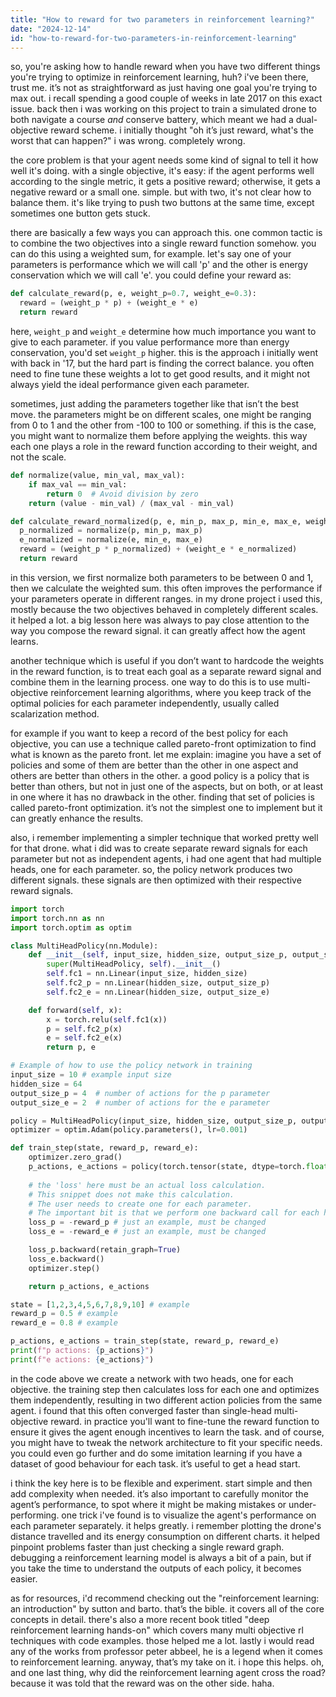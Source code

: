 ```yaml
---
title: "How to reward for two parameters in reinforcement learning?"
date: "2024-12-14"
id: "how-to-reward-for-two-parameters-in-reinforcement-learning"
---
```


so, you're asking how to handle reward when you have two different things you're trying to optimize in reinforcement learning, huh? i've been there, trust me. it’s not as straightforward as just having one goal you're trying to max out. i recall spending a good couple of weeks in late 2017 on this exact issue. back then i was working on this project to train a simulated drone to both navigate a course *and* conserve battery, which meant we had a dual-objective reward scheme. i initially thought "oh it’s just reward, what's the worst that can happen?" i was wrong. completely wrong. 

the core problem is that your agent needs some kind of signal to tell it how well it's doing. with a single objective, it's easy: if the agent performs well according to the single metric, it gets a positive reward; otherwise, it gets a negative reward or a small one. simple. but with two, it's not clear how to balance them. it's like trying to push two buttons at the same time, except sometimes one button gets stuck.

there are basically a few ways you can approach this. one common tactic is to combine the two objectives into a single reward function somehow. you can do this using a weighted sum, for example. let's say one of your parameters is performance which we will call 'p' and the other is energy conservation which we will call 'e'. you could define your reward as:

```python
def calculate_reward(p, e, weight_p=0.7, weight_e=0.3):
  reward = (weight_p * p) + (weight_e * e)
  return reward
```

here, `weight_p` and `weight_e` determine how much importance you want to give to each parameter. if you value performance more than energy conservation, you'd set `weight_p` higher. this is the approach i initially went with back in '17, but the hard part is finding the correct balance. you often need to fine tune these weights a lot to get good results, and it might not always yield the ideal performance given each parameter.

sometimes, just adding the parameters together like that isn’t the best move. the parameters might be on different scales, one might be ranging from 0 to 1 and the other from -100 to 100 or something. if this is the case, you might want to normalize them before applying the weights. this way each one plays a role in the reward function according to their weight, and not the scale.

```python
def normalize(value, min_val, max_val):
    if max_val == min_val:
        return 0  # Avoid division by zero
    return (value - min_val) / (max_val - min_val)

def calculate_reward_normalized(p, e, min_p, max_p, min_e, max_e, weight_p=0.7, weight_e=0.3):
  p_normalized = normalize(p, min_p, max_p)
  e_normalized = normalize(e, min_e, max_e)
  reward = (weight_p * p_normalized) + (weight_e * e_normalized)
  return reward
```

in this version, we first normalize both parameters to be between 0 and 1, then we calculate the weighted sum. this often improves the performance if your parameters operate in different ranges. in my drone project i used this, mostly because the two objectives behaved in completely different scales. it helped a lot. a big lesson here was always to pay close attention to the way you compose the reward signal. it can greatly affect how the agent learns.

another technique which is useful if you don’t want to hardcode the weights in the reward function, is to treat each goal as a separate reward signal and combine them in the learning process. one way to do this is to use multi-objective reinforcement learning algorithms, where you keep track of the optimal policies for each parameter independently, usually called scalarization method.

for example if you want to keep a record of the best policy for each objective, you can use a technique called pareto-front optimization to find what is known as the pareto front. let me explain: imagine you have a set of policies and some of them are better than the other in one aspect and others are better than others in the other. a good policy is a policy that is better than others, but not in just one of the aspects, but on both, or at least in one where it has no drawback in the other. finding that set of policies is called pareto-front optimization. it’s not the simplest one to implement but it can greatly enhance the results. 

also, i remember implementing a simpler technique that worked pretty well for that drone. what i did was to create separate reward signals for each parameter but not as independent agents, i had one agent that had multiple heads, one for each parameter. so, the policy network produces two different signals. these signals are then optimized with their respective reward signals.

```python
import torch
import torch.nn as nn
import torch.optim as optim

class MultiHeadPolicy(nn.Module):
    def __init__(self, input_size, hidden_size, output_size_p, output_size_e):
        super(MultiHeadPolicy, self).__init__()
        self.fc1 = nn.Linear(input_size, hidden_size)
        self.fc2_p = nn.Linear(hidden_size, output_size_p)
        self.fc2_e = nn.Linear(hidden_size, output_size_e)

    def forward(self, x):
        x = torch.relu(self.fc1(x))
        p = self.fc2_p(x)
        e = self.fc2_e(x)
        return p, e

# Example of how to use the policy network in training
input_size = 10 # example input size
hidden_size = 64
output_size_p = 4  # number of actions for the p parameter
output_size_e = 2  # number of actions for the e parameter

policy = MultiHeadPolicy(input_size, hidden_size, output_size_p, output_size_e)
optimizer = optim.Adam(policy.parameters(), lr=0.001)

def train_step(state, reward_p, reward_e):
    optimizer.zero_grad()
    p_actions, e_actions = policy(torch.tensor(state, dtype=torch.float))
    
    # the 'loss' here must be an actual loss calculation.
    # This snippet does not make this calculation.
    # The user needs to create one for each parameter.
    # The important bit is that we perform one backward call for each head 
    loss_p = -reward_p # just an example, must be changed
    loss_e = -reward_e # just an example, must be changed

    loss_p.backward(retain_graph=True)
    loss_e.backward()
    optimizer.step()

    return p_actions, e_actions

state = [1,2,3,4,5,6,7,8,9,10] # example
reward_p = 0.5 # example
reward_e = 0.8 # example

p_actions, e_actions = train_step(state, reward_p, reward_e)
print(f"p actions: {p_actions}")
print(f"e actions: {e_actions}")
```

in the code above we create a network with two heads, one for each objective. the training step then calculates loss for each one and optimizes them independently, resulting in two different action policies from the same agent. i found that this often converged faster than single-head multi-objective reward. in practice you'll want to fine-tune the reward function to ensure it gives the agent enough incentives to learn the task. and of course, you might have to tweak the network architecture to fit your specific needs. you could even go further and do some imitation learning if you have a dataset of good behaviour for each task. it’s useful to get a head start.

i think the key here is to be flexible and experiment. start simple and then add complexity when needed. it’s also important to carefully monitor the agent’s performance, to spot where it might be making mistakes or under-performing. one trick i've found is to visualize the agent's performance on each parameter separately. it helps greatly. i remember plotting the drone's distance travelled and its energy consumption on different charts. it helped pinpoint problems faster than just checking a single reward graph. debugging a reinforcement learning model is always a bit of a pain, but if you take the time to understand the outputs of each policy, it becomes easier.

as for resources, i'd recommend checking out the "reinforcement learning: an introduction" by sutton and barto. that’s the bible. it covers all of the core concepts in detail. there's also a more recent book titled "deep reinforcement learning hands-on" which covers many multi objective rl techniques with code examples. those helped me a lot. lastly i would read any of the works from professor peter abbeel, he is a legend when it comes to reinforcement learning.
anyway, that’s my take on it. i hope this helps. oh, and one last thing, why did the reinforcement learning agent cross the road? because it was told that the reward was on the other side. haha.
